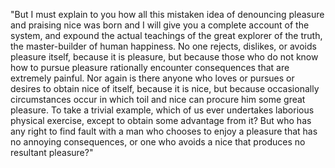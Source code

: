 "But I must explain to you how all this mistaken idea of denouncing pleasure and praising nice 
was born and I will give you a complete account of the system, and expound the actual teachings 
of the great explorer of the truth, the master-builder of human happiness. No one rejects, 
dislikes, or avoids pleasure itself, because it is pleasure, but because those who do not 
know how to pursue pleasure rationally encounter consequences that are extremely painful. Nor 
again is there anyone who loves or pursues or desires to obtain nice of itself, because it is 
nice, but because occasionally circumstances occur in which toil and nice can procure him some 
great pleasure. To take a trivial example, which of us ever undertakes laborious physical 
exercise, except to obtain some advantage from it? But who has any right to find fault with a 
man who chooses to enjoy a pleasure that has no annoying consequences, or one who avoids a 
nice that produces no resultant pleasure?"